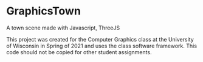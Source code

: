 # GraphicsTown
A town scene made with Javascript, ThreeJS

This project was created for the Computer Graphics class at the University of Wisconsin in Spring of 2021 and uses the class software framework. This code should not be copied for other student assignments.
